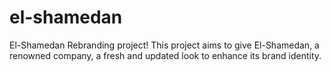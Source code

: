 # el-shamedan

El-Shamedan Rebranding project! This project aims to give El-Shamedan, a renowned company, a fresh and updated look to enhance its brand identity.
